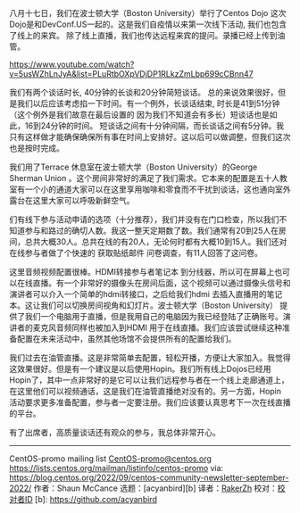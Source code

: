 
[#]: subject: "DevConf Dojo Event Report"
[#]: via: "https://lists.centos.org/pipermail/centos-promo/2022-September/007298.html"
[#]: author: "Shaun McCance <shaunm at redhat.com>"
[#]: collector: "acyanbird"
[#]: translator: "RakerZh"
[#]: reviewer: " "
[#]: publisher: " "
[#]: url: " "

八月十七日，我们在波士顿大学（Boston University）举行了Centos Dojo
这次Dojo是和DevConf.US一起的。这是我们自疫情以来第一次线下活动, 我们也包含了线上的来宾。 除了线上直播，我们也传达远程来宾的提问。录播已经上传到油管。

https://www.youtube.com/watch?v=5usWZhLnJyA&list=PLuRtbOXpVDjDP1RLkzZmLbp699cCBnn47

我们有两个谈话时长, 40分钟的长谈和20分钟简短谈话。 总的来说效果很好，但是我们以后应该考虑掐一下时间。有一个例外，长谈话结束, 时长是41到51分钟（这个例外是我们故意在最后设置的 因为我们不知道会有多长）短谈话也是如此，16到24分钟的时间。 短谈话之间有十分钟间隔，而长谈话之间有5分钟。我只有这样做才能确保确保所有事在时间上安排好。这以后可以做调整，但我们这次也是按时完成。

我们用了Terrace  休息室在波士顿大学（Boston University）的George Sherman Union 。这个房间非常好的满足了我们需求。它本来的配置是五十人教室有一个小的通道大家可以在这里享用咖啡和零食而不干扰到谈话，这也通向室外露台在这里大家可以呼吸新鲜空气。

们有线下参与活动申请的选项（十分推荐），我们并没有在门口检查，所以我们不知道参与和路过的确切人数。我这一整天定期数了数。我们通常有20到25人在房间，总共大概30人。总共在线的有20人，无论何时都有大概10到15人。我们还对在线参与者做了个快速的 获取贴纸邮件 问卷调查，有11人回答了这问卷。

这里音频视频配置很棒。HDMI转接参与者笔记本 到分线器，所以可在屏幕上也可以在线直播。有一个非常好的摄像头在房间后面，这个视频可以通过摄像头信号和  演讲者可以介入一个简单的hdmi转接口，之后给我们hdmi 去插入直播用的笔记本。这让我们可以切换房间视角和幻灯片。波士顿大学（Boston University） 提供了我们一个电脑用于直播，但是我用自己的电脑因为我已经登陆了正确账号。演讲者的麦克风音频同样也被加入到HDMI 用于在线直播。我们应该尝试继续这种准备配置在未来活动中，虽然其他场馆不会提供所有的配置给我们。

我们过去在油管直播。这是非常简单去配置，轻松开播，方便让大家加入。我觉得这效果很好。但是有一个建议是以后使用Hopin。我们所有线上Dojos已经用Hopin了，其中一点非常好的是它可以让我们远程参与者在一个线上走廊通道上，在这里他们可以视频通话，这是我们在油管直播绝对没有的。另一方面，Hopin 活动要求更多准备配置，参与者一定要注册。我们应该要认真思考下一次在线直播的平台。

有了出席者，高质量谈话还有观众的参与，我总体非常开心。

_______________________________________________
CentOS-promo mailing list
CentOS-promo@centos.org
https://lists.centos.org/mailman/listinfo/centos-promo
via: https://blog.centos.org/2022/09/centos-community-newsletter-september-2022/
作者：Shaun McCance
选题：[acyanbird][b]
译者：[RakerZh](https://github.com/RakerZh)
校对：[校对者ID](https://github.com/校对者ID)
[b]: https://github.com/acyanbird
